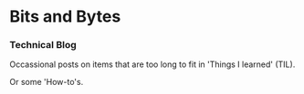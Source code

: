 # Bits and Bytes

### Technical Blog

Occassional posts on items that are too long to fit in 'Things I learned' (TIL).

Or some 'How-to's. 
